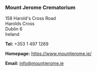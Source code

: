 ###  Mount Jerome Crematorium

158 Harold's Cross Road  
Harolds Cross  
Dublin 6  
Ireland

**Tel:** +353 1 497 1269

**Homepage:** [ https://www.mountjerome.ie/ ](https://www.mountjerome.ie/)

**Email:** [ info@mountjerome.ie ](mailto:info@mountjerome.ie)
